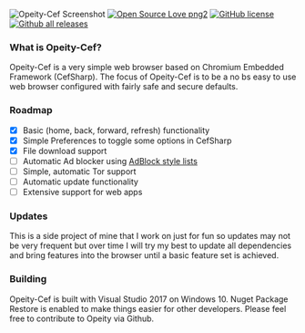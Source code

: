 ![Opeity-Cef Screenshot](https://i.imgur.com/cG6sLgG.png "Opeity Preview")
[![Open Source Love png2](https://badges.frapsoft.com/os/v2/open-source.png?v=103)](https://github.com/ellerbrock/open-source-badges/) [![GitHub license](https://img.shields.io/github/license/Cryptobyte/Opeity-Cef.svg)](https://github.com/Cryptobyte/Opeity-Cef/blob/master/LICENSE) [![Github all releases](https://img.shields.io/github/downloads/Cryptobyte/Opeity-Cef/total.svg)](https://GitHub.com/Cryptobyte/Opeity-Cef/releases/)

### What is Opeity-Cef?
Opeity-Cef is a very simple web browser based on Chromium Embedded Framework (CefSharp). The focus of Opeity-Cef is to be a 
no bs easy to use web browser configured with fairly safe and secure defaults.

### Roadmap
- [x] Basic (home, back, forward, refresh) functionality
- [x] Simple Preferences to toggle some options in CefSharp
- [x] File download support
- [ ] Automatic Ad blocker using [AdBlock style lists](https://easylist.to/)
- [ ] Simple, automatic Tor support
- [ ] Automatic update functionality
- [ ] Extensive support for web apps

### Updates
This is a side project of mine that I work on just for fun so updates may not be very frequent but over time I will try my 
best to update all dependencies and bring features into the browser until a basic feature set is achieved.

### Building
Opeity-Cef is built with Visual Studio 2017 on Windows 10. Nuget Package Restore is enabled to make things easier 
for other developers. Please feel free to contribute to Opeity via Github.
